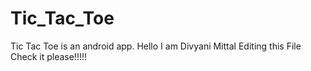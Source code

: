 # Tic_Tac_Toe
Tic Tac Toe is an android app.
Hello I am Divyani Mittal Editing this File Check it please!!!!!
